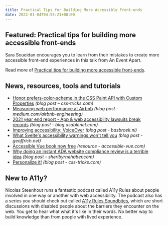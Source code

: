 ```yaml
---
title: Practical Tips for Building More Accessible Front-ends
date: 2022-01-04T04:55:21+00:00
---
```


## Featured: Practical tips for building more accessible front-ends

Sara Soueidan encourages you to learn from their mistakes to create more accessible front-end experiences in this talk from An Event Apart.

Read more of [Practical tips for building more accessible front-ends](https://aneventapart.com/news/post/practical-tips-for-building-more-accessible-front-ends).

## News, resources, tools and tutorials

- [Honor prefers-color-scheme in the CSS Paint API with Custom Properties](https://css-tricks.com/honor-prefers-color-scheme-in-the-css-paint-api-with-custom-properties/) *(blog post – css-tricks.com)*
- [Measuring web performance at Airbnb](https://medium.com/airbnb-engineering/measuring-web-performance-at-airbnb-122da8d3ea3f) _(blog post - medium.com/airbnb-engineering)_
- [2021 year end report - App & web accessibility lawsuits break records](https://blog.usablenet.com/2021-lawsuit-report-trends-and-findings) *(blog post - blog.usablenet.com)*
- [Improving accessibility: VoiceOver](https://www.basbroek.nl/improving-voiceover) *(blog post - basbroek.nl)*
- [What Svelte's accessibility warnings won't tell you](https://geoffrich.net/posts/svelte-a11y-limits/) *(blog post - geoffrich.net)*
- [Accessible Vue book now free](https://accessible-vue.com) *(resource - accessible-vue.com)*
- [Why doing an instant ADA website compliance review is a terrible idea](https://sheribyrnehaber.com/instant-ada-website-compliance-review-terrible-idea/) *(blog post - sheribyrnehaber.com)*
- [Personalize it!](https://css-tricks.com/personalize-it/) *(blog post - css-tricks.com)*

## New to A11y?

Nicolas Steenhout runs a fantastic podcast called A11y Rules about people involved in one way or another with web accessibility. The podcast also has a series you should check out called [A11y Rules Soundbites](https://a11yrules.com/series/a11y-rules-soundbite/), which are short discussions with disabled people about the barriers they encounter on the web. You get to hear what what it's like in their words. No better way to build knowledge than from people with lived experience.
